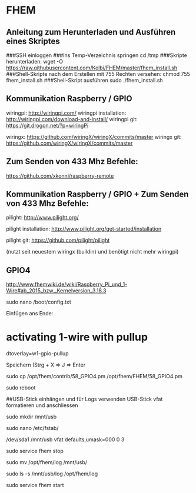 # FHEM
## Anleitung zum Herunterladen und Ausführen eines Skriptes
###SSH einloggen
###Ins Temp-Verzeichnis springen
cd /tmp
###Skripte herunterladen:
wget -O https://raw.githubusercontent.com/Kolbi/FHEM/master/fhem_install.sh
###Shell-Skripte nach dem Erstellen mit 755 Rechten versehen:
chmod 755 fhem_install.sh
###Shell-Skript ausführen
sudo ./fhem_install.sh

## Kommunikation Raspberry / GPIO
wiringpi: http://wiringpi.com/
wiringpi installation: http://wiringpi.com/download-and-install/
wiringpi git: https://git.drogon.net/?p=wiringPi

wiringx: https://github.com/wiringX/wiringX/commits/master
wiringx git: https://github.com/wiringX/wiringX/commits/master

## Zum Senden von 433 Mhz Befehle:

https://github.com/xkonni/raspberry-remote

## Kommunikation Raspberry / GPIO + Zum Senden von 433 Mhz Befehle:
pilight: http://www.pilight.org/

pilight installation: http://www.pilight.org/get-started/installation

pilight git: https://github.com/pilight/pilight

(nutzt seit neuestem wiringx (buildin) und benötigt nicht mehr wiringpi)

## GPIO4
http://www.fhemwiki.de/wiki/Raspberry_Pi_und_1-Wire#ab_2015_bzw._Kernelversion_3.18.3

sudo nano /boot/config.txt

Einfügen ans Ende:

 # activating 1-wire with pullup
 
dtoverlay=w1-gpio-pullup

Speichern (Strg + X => J => Enter

sudo cp /opt/fhem/contrib/58_GPIO4.pm /opt/fhem/FHEM/58_GPIO4.pm

sudo reboot

##USB-Stick einhängen und für Logs verwenden
USB-Stick vfat formatieren und anschliessen

sudo mkdir /mnt/usb

sudo nano /etc/fstab/

/dev/sda1 /mnt/usb vfat defaults,umask=000 0 3

sudo service fhem stop

sudo mv /opt/fhem/log /mnt/usb/

sudo ls -s /mnt/usb/log /opt/fhem/log

sudo service fhem start

